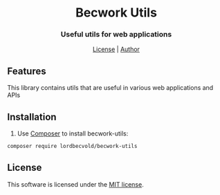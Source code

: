 # <h1 align="center">Becwork Utils</h1>
### <p align="center">Useful utils for web applications</p>
<p align="center">
    <a href="https://github.com/lordbecvold/becwork-utils/blob/main/LICENSE" target="_blank">License</a> |
    <a href="https://becvar.xyz" target="_blank">Author</a>
</p>

## Features
This library contains utils that are useful in various web applications and APIs

## Installation
1. Use [Composer](http://getcomposer.org) to install becwork-utils:
```bash
composer require lordbecvold/becwork-utils
```

## License
This software is licensed under the [MIT license](https://github.com/lordbecvold/becwork-utils/blob/main/LICENSE).
